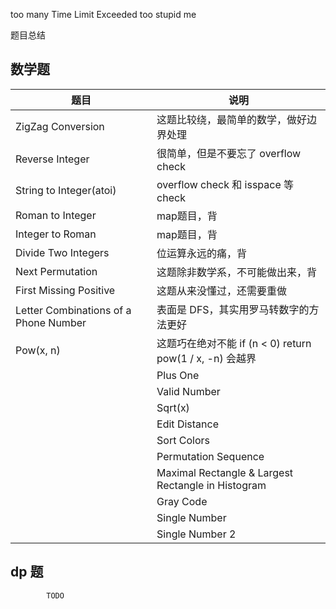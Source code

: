 too many Time Limit Exceeded
too stupid me


题目总结

## 数学题

| 题目        | 说明           |
| ------------ | ------------ |
| ZigZag Conversion        | 这题比较绕，最简单的数学，做好边界处理            |
| Reverse Integer        | 很简单，但是不要忘了 overflow check           |
| String to Integer(atoi) | overflow check 和 isspace 等check |
| Roman to Integer | map题目，背 |
| Integer to Roman | map题目，背 |
| Divide Two Integers | 位运算永远的痛，背 |
| Next Permutation | 这题除非数学系，不可能做出来，背 |
| First Missing Positive | 这题从来没懂过，还需要重做 |
| Letter Combinations of a Phone Number  | 表面是 DFS，其实用罗马转数字的方法更好 |
| Pow(x, n)   | 这题巧在绝对不能 if (n < 0) return pow(1 / x, -n) 会越界 |
            | Plus One | 简单屌丝题目 |
            | Valid Number | 各种情况，遇题目就问面试官吧 |
            | Sqrt(x) | 牛顿公式，背 |
            | Edit Distance | Levenshtein distance 公式 ＋ dp |
            | Sort Colors | 荷兰旗算法 |
            | Permutation Sequence | 绝对做不出来之二，字典序算法 |
            | Maximal Rectangle & Largest Rectangle in Histogram | 两个题是一个题目 |
            | Gray Code | 格雷码，背 |
            | Single Number | XOR |
            | Single Number 2 | 根本不可能理解，背 |

## dp 题
            TODO